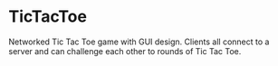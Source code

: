 # TicTacToe
Networked Tic Tac Toe game with GUI design. Clients all connect to a server and can challenge each other to rounds of Tic Tac Toe.

